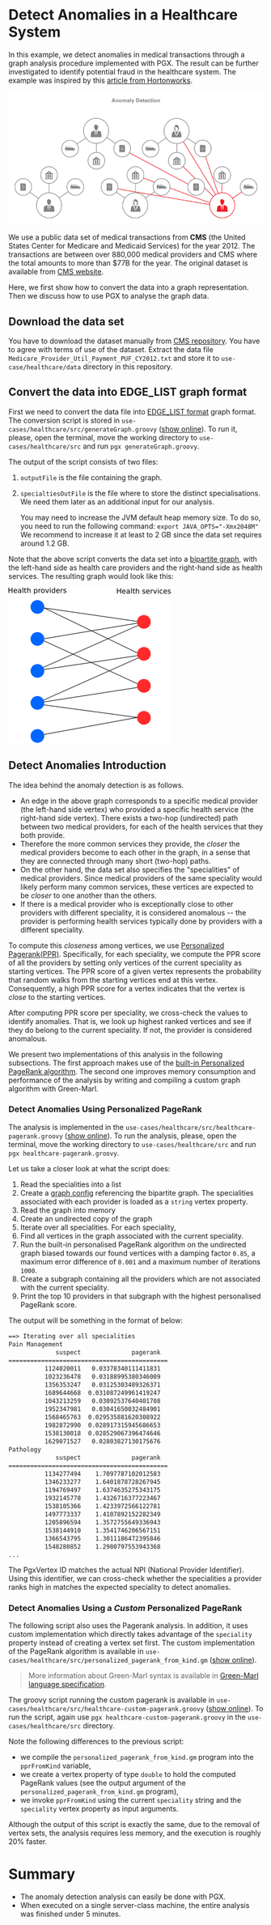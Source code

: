 # Detect Anomalies in a Healthcare System

In this example, we detect anomalies in medical transactions through a graph analysis procedure implemented with PGX.
The result can be further investigated to identify potential fraud in the healthcare system.
The example was inspired by this [article from Hortonworks](http://hortonworks.com/blog/using-pagerank-detect-anomalies-fraud-healthcare/).

![anomaly_detection](images/anomaly_detection.png)

We use a public data set of medical transactions from **CMS** (the United States Center for Medicare and Medicaid Services) 
for the year 2012.  The transactions are between over 880,000 medical providers and CMS where the total amounts to more than $77B for the year. 
The original dataset is available from [CMS website](http://www.cms.gov/Research-Statistics-Data-and-Systems/Downloadable-Public-Use-Files/Part-B-National-Summary-Data-File/Overview.html).

Here, we first show how to convert the data into a graph representation. Then we discuss how to use PGX to analyse the graph data. 

## Download the data set

You have to download the dataset manually from [CMS repository](http://www.cms.gov/apps/ama/license.asp?file=http://download.cms.gov/Research-Statistics-Data-and-Systems/Statistics-Trends-and-Reports/Medicare-Provider-Charge-Data/Downloads/Medicare_Provider_Util_Payment_PUF_CY2012_update.zip). You have to agree with terms of use of the dataset. Extract the data file `Medicare_Provider_Util_Payment_PUF_CY2012.txt` and store it to `use-case/healthcare/data` directory in this repository.

## Convert the data into EDGE_LIST graph format

First we need to convert the data file into [EDGE_LIST format](https://docs.oracle.com/cd/E56133_01/latest/reference/loader/file-system/plain-text-formats.html) graph format. The conversion script is stored in `use-cases/healthcare/src/generateGraph.groovy` ([show online](src/generateGraph.groovy)). To run it, please, open the terminal, move the working directory to `use-cases/healthcare/src` and run `pgx generateGraph.groovy`.

The output of the script consists of two files:

1. `outputFile` is the file containing the graph.
2. `specialtiesOutFile` is the file where to store the distinct specialisations. We need them later as an additional input for our analysis.

    You may need to increase the JVM default heap memory size. To do so, you need to run the following command:
    `export JAVA_OPTS="-Xmx2048M"`
    We recommend to increase it at least to 2 GB since the data set requires around 1.2 GB.

Note that the above script converts the data set into a [bipartite graph](https://en.wikipedia.org/wiki/Bipartite_graph), with the left-hand side as health care providers and the right-hand side as health services. The resulting graph would look like this:

![resulting_graph](images/medical-bipartite.png)

## Detect Anomalies Introduction

The idea behind the anomaly detection is as follows.

  * An edge in the above graph corresponds to a specific medical provider (the left-hand side vertex) who provided a specific health service (the right-hand side vertex). There exists a two-hop (undirected) path between two medical providers, for each of the health services that they both provide. 
  * Therefore the more common services they provide, the *closer* the medical providers become to each other in the graph,
    in a sense that they are connected through many short (two-hop) paths. 
  * On the other hand, the data set also specifies the "specialities" of medical providers.  Since medical providers of 
    the same speciality would likely perform many common services, these vertices are expected to be *closer* to one another than the others.
  * If there is a medical provider who is exceptionally close to other providers with different 
    speciality, it is considered anomalous -- the provider is performing health services typically done by providers with a different speciality. 

To compute this *closeness* among vertices, we use [Personalized Pagerank(PPR)](https://docs.oracle.com/cd/E56133_01/latest/reference/analytics/algorithms/pagerank.html).  Specifically, for each
speciality, we compute the PPR score of all the providers by setting only vertices of the current speciality as starting vertices. The PPR
score of a given vertex represents the probability that random walks from the starting vertices end at this vertex. Consequently, a high PPR score for a vertex
indicates that the vertex is *close* to the starting vertices.

After computing PPR score per speciality, we cross-check the values to identify anomalies. That is, we look up highest ranked vertices and see if
they do belong to the current speciality. If not, the provider is considered anomalous.

We present two implementations of this analysis in the following subsections. The first approach makes use of the [built-in Personalized PageRank algorithm](https://docs.oracle.com/cd/E56133_01/latest/reference/analytics/algorithms/pagerank.html). The second one improves memory consumption and performance of the analysis by writing and compiling a custom graph algorithm with Green-Marl.


### Detect Anomalies Using Personalized PageRank

The analysis is implemented in the `use-cases/healthcare/src/healthcare-pagerank.groovy` ([show online](src/healthcare-pagerank.groovy)). To run the analysis, please, open the terminal, move the working directory to `use-cases/healthcare/src` and run `pgx healthcare-pagerank.groovy`.

Let us take a closer look at what the script does:

1. Read the specialities into a list
2. Create a [graph config](https://docs.oracle.com/cd/E56133_01/latest/reference/loader/graph-config/index.html) referencing the bipartite graph. The specialities associated with each provider is loaded as a `string` vertex property.
3. Read the graph into memory
4. Create an undirected copy of the graph
5. Iterate over all specialities. For each speciality,
  1. Find all vertices in the graph associated with the current speciality.
  2. Run the built-in personalised PageRank algorithm on the undirected graph biased towards our found vertices with a damping factor `0.85`, a maximum error difference of `0.001` and a maximum number of iterations `1000`.
  3. Create a subgraph containing all the providers which are not associated with the current speciality.
  4. Print the top 10 providers in that subgraph with the highest personalised PageRank score.


The output will be something in the format of below:

```
==> Iterating over all specialities
Pain Management
             suspect              pagerank
============================================
          1124020011   0.03378340111411831
          1023236478   0.03188995380346009
          1356353247   0.03125303489326371
          1689644668  0.031087249961419247
          1043213259   0.03092537640401708
          1952347981   0.03041650032484901
          1568465763  0.029535881620308922
          1982872990  0.028917315945686653
          1538130018  0.028529067396474646
          1629071527   0.02803827130175676
Pathology
             suspect              pagerank
============================================
          1134277494    1.7097787102012583
          1346233277    1.6401878728267945
          1194769497    1.6374635275343175
          1932145778    1.4326716377223467
          1538105366    1.4233972566122781
          1497773337    1.4107892152282349
          1205896594    1.3572755649336943
          1538144910    1.3541746206567151
          1366543795    1.3011186472395846
          1548280852    1.2980797553943368
...
```

The PgxVertex ID matches the actual NPI (National Provider Identifier). Using this identifier, we can cross-check whether the specialities a provider ranks high in matches the expected speciality to detect anomalies.

### Detect Anomalies Using a *Custom* Personalized PageRank

The following script also uses the Pagerank analysis. In addition, it uses custom implementation which directly takes advantage of the `speciality` property instead of creating a vertex set first. The custom implementation of the PageRank algorithm is available in `use-cases/healthcare/src/personalized_pagerank_from_kind.gm` ([show online](src/personalized_pagerank_from_kind.gm)).

> More information about Green-Marl syntax is available in [Green-Marl language specification](https://docs.oracle.com/cd/E56133_01/latest/Green_Marl_Language_Specification.pdf).

The groovy script running the custom pagerank is available in `use-cases/healthcare/src/healthcare-custom-pagerank.groovy` ([show online](src/healthcare-custom-pagerank.groovy)). To run the script, again use `pgx healthcare-custom-pagerank.groovy` in the `use-cases/healthcare/src` directory.

Note the following differences to the previous script:

* we compile the `personalized_pagerank_from_kind.gm` program into the `pprFromKind` variable,
* we create a vertex property of type `double` to hold the computed PageRank values (see the output argument of the `personalized_pagerank_from_kind.gm` program),
* we invoke `pprFromKind` using the current `speciality` string and the `speciality` vertex property as input arguments.

Although the output of this script is exactly the same, due to the removal of vertex sets, the analysis requires less memory, and the execution is roughly 20% faster.


# Summary

* The anomaly detection analysis can easily be done with PGX.
* When executed on a single server-class machine, the entire analysis was finished under 5 minutes. 

